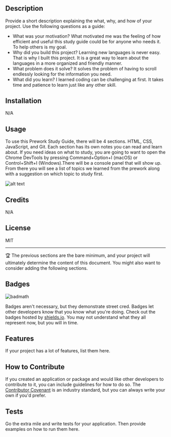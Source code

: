 # <Your-Project-Title>

## Description

Provide a short description explaining the what, why, and how of your project. Use the following questions as a guide:

- What was your motivation? What motivated me was the feeling of how efficient and useful this study guide could be for anyone who needs it. To help others is my goal.
- Why did you build this project? Learning new languages is never easy. That is why I built this project. It is a great way to learn about the languages in a more organized and friendly manner.
- What problem does it solve? It solves the problem of having to scroll endlessly looking for the information you need.
- What did you learn? I learned coding can be challenging at first. It takes time and patience to learn just like any other skill.


## Installation

N/A

## Usage

To use this Prework Study Guide, there will be 4 sections. HTML, CSS, JavaScript, and Git. Each section has its own notes you can read and learn about. If you need ideas on what to study, you are going to want to open the Chrome DevTools by pressing Command+Option+I (macOS) or Control+Shift+I (Windows).There will be a console panel that will show up. From there you will see a list of topics we learned from the prework along with a suggestion on which topic to study first.


![alt text](assets/images/screenshot.png)

## Credits

N/A


## License
MIT

---

🏆 The previous sections are the bare minimum, and your project will ultimately determine the content of this document. You might also want to consider adding the following sections.

## Badges

![badmath](https://img.shields.io/github/languages/top/nielsenjared/badmath)

Badges aren't necessary, but they demonstrate street cred. Badges let other developers know that you know what you're doing. Check out the badges hosted by [shields.io](https://shields.io/). You may not understand what they all represent now, but you will in time.

## Features

If your project has a lot of features, list them here.

## How to Contribute

If you created an application or package and would like other developers to contribute to it, you can include guidelines for how to do so. The [Contributor Covenant](https://www.contributor-covenant.org/) is an industry standard, but you can always write your own if you'd prefer.

## Tests

Go the extra mile and write tests for your application. Then provide examples on how to run them here.